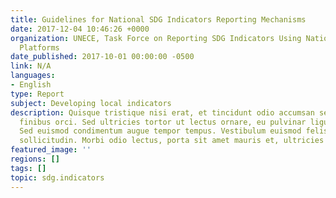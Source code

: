 ```yaml
---
title: Guidelines for National SDG Indicators Reporting Mechanisms
date: 2017-12-04 10:46:26 +0000
organization: UNECE, Task Force on Reporting SDG Indicators Using National Reporting
  Platforms
date_published: 2017-10-01 00:00:00 -0500
link: N/A
languages:
- English
type: Report
subject: Developing local indicators
description: Quisque tristique nisi erat, et tincidunt odio accumsan sed. Nullam et
  finibus orci. Sed ultricies tortor ut lectus ornare, eu pulvinar ligula facilisis.
  Sed euismod condimentum augue tempor tempus. Vestibulum euismod felis quis volutpat
  sollicitudin. Morbi odio lectus, porta sit amet mauris et, ultricies suscipit eros.
featured_image: ''
regions: []
tags: []
topic: sdg.indicators
---
```

